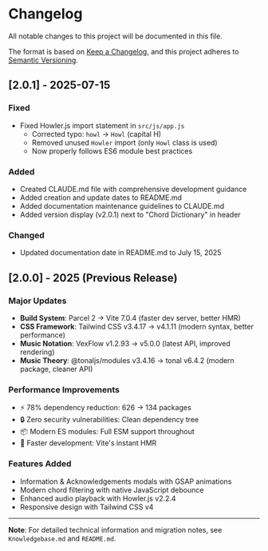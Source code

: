# Changelog

All notable changes to this project will be documented in this file.

The format is based on [Keep a Changelog](https://keepachangelog.com/en/1.0.0/),
and this project adheres to [Semantic Versioning](https://semver.org/spec/v2.0.0.html).

## [2.0.1] - 2025-07-15

### Fixed
- Fixed Howler.js import statement in `src/js/app.js`
  - Corrected typo: `howl` → `Howl` (capital H)
  - Removed unused `Howler` import (only `Howl` class is used)
  - Now properly follows ES6 module best practices

### Added
- Created CLAUDE.md file with comprehensive development guidance
- Added creation and update dates to README.md
- Added documentation maintenance guidelines to CLAUDE.md
- Added version display (v2.0.1) next to "Chord Dictionary" in header

### Changed
- Updated documentation date in README.md to July 15, 2025

## [2.0.0] - 2025 (Previous Release)

### Major Updates
- **Build System**: Parcel 2 → Vite 7.0.4 (faster dev server, better HMR)
- **CSS Framework**: Tailwind CSS v3.4.17 → v4.1.11 (modern syntax, better performance)
- **Music Notation**: VexFlow v1.2.93 → v5.0.0 (latest API, improved rendering)
- **Music Theory**: @tonaljs/modules v3.4.16 → tonal v6.4.2 (modern package, cleaner API)

### Performance Improvements
- ⚡ 78% dependency reduction: 626 → 134 packages
- 🔒 Zero security vulnerabilities: Clean dependency tree
- 📦 Modern ES modules: Full ESM support throughout
- 🚀 Faster development: Vite's instant HMR

### Features Added
- Information & Acknowledgements modals with GSAP animations
- Modern chord filtering with native JavaScript debounce
- Enhanced audio playback with Howler.js v2.2.4
- Responsive design with Tailwind CSS v4

---

**Note**: For detailed technical information and migration notes, see `Knowledgebase.md` and `README.md`.